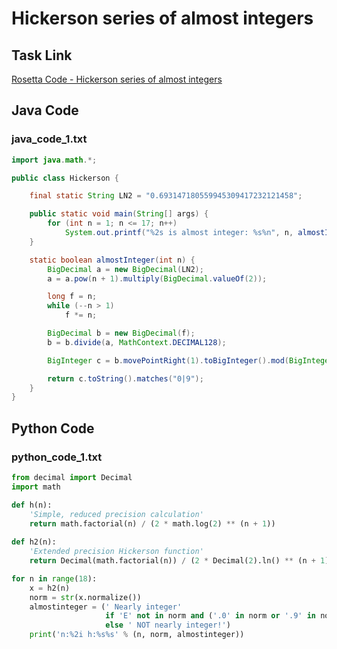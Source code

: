 # Hickerson series of almost integers

## Task Link
[Rosetta Code - Hickerson series of almost integers](https://rosettacode.org/wiki/Hickerson_series_of_almost_integers)

## Java Code
### java_code_1.txt
```java
import java.math.*;

public class Hickerson {

    final static String LN2 = "0.693147180559945309417232121458";

    public static void main(String[] args) {
        for (int n = 1; n <= 17; n++)
            System.out.printf("%2s is almost integer: %s%n", n, almostInteger(n));
    }

    static boolean almostInteger(int n) {
        BigDecimal a = new BigDecimal(LN2);
        a = a.pow(n + 1).multiply(BigDecimal.valueOf(2));

        long f = n;
        while (--n > 1)
            f *= n;

        BigDecimal b = new BigDecimal(f);
        b = b.divide(a, MathContext.DECIMAL128);

        BigInteger c = b.movePointRight(1).toBigInteger().mod(BigInteger.TEN);

        return c.toString().matches("0|9");
    }
}

```

## Python Code
### python_code_1.txt
```python
from decimal import Decimal
import math

def h(n):
    'Simple, reduced precision calculation'
    return math.factorial(n) / (2 * math.log(2) ** (n + 1))
    
def h2(n):
    'Extended precision Hickerson function'
    return Decimal(math.factorial(n)) / (2 * Decimal(2).ln() ** (n + 1))

for n in range(18):
    x = h2(n)
    norm = str(x.normalize())
    almostinteger = (' Nearly integer' 
                     if 'E' not in norm and ('.0' in norm or '.9' in norm) 
                     else ' NOT nearly integer!')
    print('n:%2i h:%s%s' % (n, norm, almostinteger))

```

